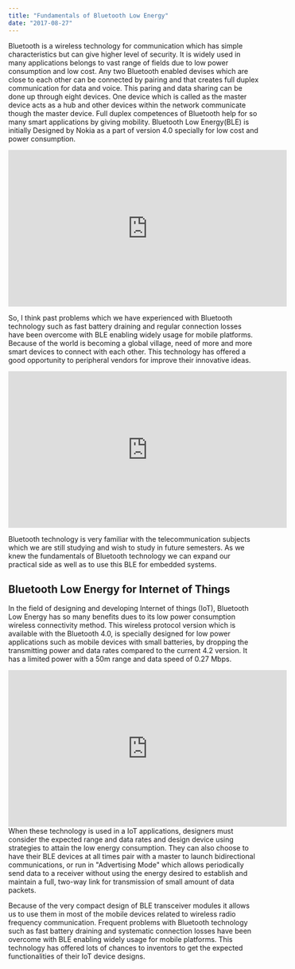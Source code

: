 ```yaml
---
title: "Fundamentals of Bluetooth Low Energy"
date: "2017-08-27"
---
```

Bluetooth is a wireless technology for communication which has simple characteristics but can give higher level of security. It is widely used in many applications belongs to vast range of fields due to low power consumption and low cost. Any two Bluetooth enabled devises which are close to each other can be connected by pairing and that creates full duplex communication for data and voice. This paring and data sharing can be done up through eight devices. One device which is called as the master device acts as a hub and other devices within the network communicate though the master device. Full duplex competences of Bluetooth help for so many smart applications by giving mobility. Bluetooth Low Energy(BLE) is initially Designed by Nokia as a part of version 4.0 specially for low cost and power consumption.

<iframe width="560" height="315" src="https://2.bp.blogspot.com/-DDRqj-UnAoA/WaI5HPEHTLI/AAAAAAAAAjY/1b3GlV_HaM8fjSWP4z1wR2Qh3Jvj2feDQCLcBGAs/s1600/bluetooth.png" frameborder="0" allowfullscreen></iframe>

So, I think past problems which we have experienced with Bluetooth technology such as fast battery draining and regular connection losses have been overcome with BLE enabling widely usage for mobile platforms. Because of the world is becoming a global village, need of more and more smart devices to connect with each other. This technology has offered a good opportunity to peripheral vendors for improve their innovative ideas.

<iframe width="560" height="315" src="https://4.bp.blogspot.com/-JsX2l1qGMtA/WaI5WiU2NHI/AAAAAAAAAjc/REkbj1Kxyuo8Ci2YSh8uZpABJz1uyoqzgCLcBGAs/s320/Bluetooth-Low-Energy3.jpg" frameborder="0" allowfullscreen></iframe>

Bluetooth technology is very familiar with the telecommunication subjects which we are still studying and wish to study in future semesters. As we knew the fundamentals of Bluetooth technology we can expand our practical side as well as to use this BLE for embedded systems.  

## Bluetooth Low Energy for Internet of Things

In the field of designing and developing Internet of things (IoT), Bluetooth Low Energy has so many benefits dues to its low power consumption wireless connectivity method.  This wireless protocol version which is available with the Bluetooth 4.0, is specially designed for low power applications such as mobile devices with small batteries, by dropping the transmitting power and data rates compared to the current 4.2 version. It has a limited power with a 50m range and data speed of 0.27 Mbps.

<iframe width="560" height="315" src="https://2.bp.blogspot.com/-CdDm9G9Al9E/WaI5iFMN8fI/AAAAAAAAAjg/8LrGqQaFbioGlTv7R7geVL1CjCVpFUu9gCLcBGAs/s320/Bluetooth%2BLow%2BEnergy%2BModule-%2BCC2541-1000x750.JPG" frameborder="0" allowfullscreen></iframe>
When these technology is used in a IoT applications, designers must consider the expected range and data rates and design device using strategies to attain the low energy consumption. They can also choose to have their BLE devices at all times pair with a master to launch bidirectional communications, or run in "Advertising Mode" which allows periodically send data to a receiver without using the energy desired to establish and maintain a full, two-way link for transmission of small amount of data packets.

Because of the very compact design of BLE transceiver modules it allows us to use them in most of the mobile devices related to wireless radio frequency communication. Frequent problems with Bluetooth technology such as fast battery draining and systematic connection losses have been overcome with BLE enabling widely usage for mobile platforms. This technology has offered lots of chances to inventors to get the expected functionalities of their IoT device designs. 